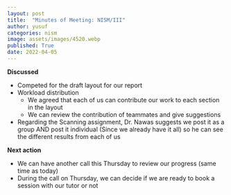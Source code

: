 ```yaml
---
layout: post
title:  "Minutes of Meeting: NISM/III"
author: yusuf
categories: nism
image: assets/images/4520.webp
published: True
date: 2022-04-05
---
```


**Discussed**

- Competed for the draft layout for our report
- Workload distribution
  - We agreed that each of us can contribute our work to each section in the layout
  - We can review the contribution of teammates and give suggestions
- Regarding the Scanning assignment, Dr. Nawas suggests we post it as a group AND post it individual (Since we already have it all) so he can see the different results from each of us

**Next action**

- We can have another call this Thursday to review our progress (same time as today)
- During the call on Thursday, we can decide if we are ready to book a session with our tutor or not
